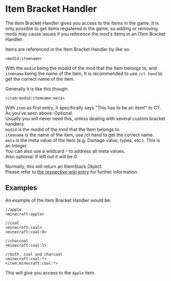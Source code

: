 # Item Bracket Handler

The Item Bracket Handler gives you access to the Items in the game. It is only possible to get items registered in the game, so adding or removing mods may cause issues if you reference the mod's items in an ITem Bracket Handler.

Items are referenced in the Item Bracket Handler by like so:

```
<modid:itemname>
```

With the `modid` being the modid of the mod that the Item belongs to, and `itemname` being the name of the item, It is recommended to use `/ct hand` to get the correct name of the item.

Generally it is like this though:
```
<item:modid:itemname:meta>
```
With `item` as first entry, it specifically says "This has to be an item!" to CT.  
As you've seen above: Optional.  
Usually you will never need this, unless dealing with several custom bracket handlers.  
`modid` is the modid of the mod that the Item belongs to.  
`itemname` is the name of the item, use /ct hand to get the correct name.  
`meta` is the meta value of the item (e.g. Damage value, types, etc.). This is an Integer.  
You can also use a wildcard `*` to address all meta values.  
Also optional: If left out it will be 0.

Normally, this will return an IItemStack Object.  
Please refer to [the respective wiki entry](/Vanilla/Items/IItemStack) for further information.

## Examples

An example of the Item Bracket Handler would be:

```
//apple
<minecraft:apple>

//coal
<minecraft:coal>
<minecraft:coal:0>

//charcoal
<minecraft:coal:1>

//both, coal and charcoal
<minecraft:coal:*>
<item:minecraft:coal:*>
```

This will give you access to the `Apple` item.